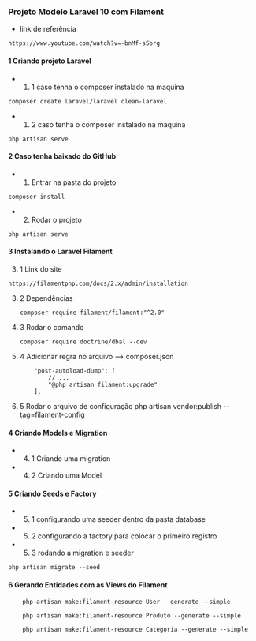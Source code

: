 ### Projeto Modelo Laravel 10 com Filament
* link de referência
```
https://www.youtube.com/watch?v=-bnMf-sSbrg
```

#### 1 Criando projeto Laravel
* 1. 1 caso tenha o composer instalado na maquina
```
composer create laravel/laravel clean-laravel
```

* 1. 2 caso tenha o composer instalado na maquina
```
php artisan serve
```


#### 2 Caso tenha baixado do GitHub
* 1. Entrar na pasta do projeto
```
composer install
```

* 2. Rodar o projeto
```
php artisan serve
```

#### 3 Instalando o Laravel Filament
3. 1 Link do site 
```
https://filamentphp.com/docs/2.x/admin/installation
```

3. 2 Dependências
    ```
    composer require filament/filament:"^2.0"
    ```

3. 3 Rodar o comando
    ```
    composer require doctrine/dbal --dev
    ```

3. 4  Adicionar regra no arquivo --> composer.json
    ```
        "post-autoload-dump": [
            // ...
            "@php artisan filament:upgrade"
        ],
    ```

3. 5 Rodar o arquivo de configuração
    php artisan vendor:publish --tag=filament-config

#### 4 Criando Models e Migration
* 4. 1 Criando uma migration
* 4. 2 Criando uma Model

#### 5 Criando Seeds e Factory
* 5. 1 configurando uma seeder dentro da pasta database
* 5. 2 configurando a factory para colocar o primeiro registro
* 5. 3 rodando a migration e seeder
```
php artisan migrate --seed
```

#### 6 Gerando Entidades com as Views do Filament
```
    php artisan make:filament-resource User --generate --simple
```

```
    php artisan make:filament-resource Produto --generate --simple
```

```
    php artisan make:filament-resource Categoria --generate --simple
```